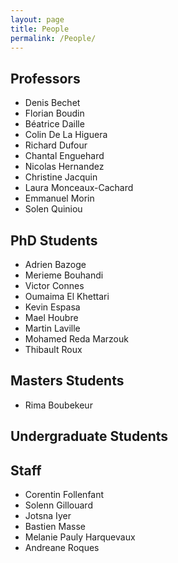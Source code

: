 ```yaml
---
layout: page
title: People
permalink: /People/
---
```


## Professors

- Denis Bechet
- Florian Boudin
- Béatrice Daille
- Colin De La Higuera
- Richard Dufour
- Chantal Enguehard
- Nicolas Hernandez
- Christine Jacquin
- Laura Monceaux-Cachard
- Emmanuel Morin
- Solen Quiniou

## PhD Students

- Adrien Bazoge
- Merieme Bouhandi
- Victor Connes
- Oumaima El Khettari
- Kevin Espasa
- Mael Houbre
- Martin Laville
- Mohamed Reda Marzouk
- Thibault Roux
        
## Masters Students

- Rima Boubekeur


## Undergraduate Students

## Staff

- Corentin Follenfant      
- Solenn Gillouard
- Jotsna Iyer 
- Bastien Masse 
- Melanie Pauly Harquevaux
- Andreane Roques